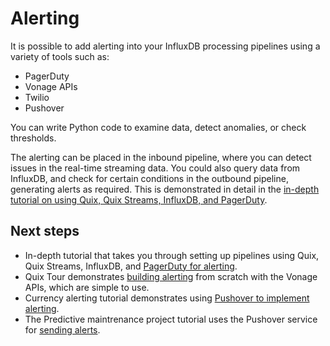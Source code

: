 # Alerting

It is possible to add alerting into your InfluxDB processing pipelines using a variety of tools such as:

* PagerDuty
* Vonage APIs
* Twilio
* Pushover

You can write Python code to examine data, detect anomalies, or check thresholds. 

The alerting can be placed in the inbound pipeline, where you can detect issues in the real-time streaming data. You could also query data from InfluxDB, and check for certain conditions in the outbound pipeline, generating alerts as required. This is demonstrated in detail in the [in-depth tutorial on using Quix, Quix Streams, InfluxDB, and PagerDuty](../../../tutorials/influxdb-alerting/overview.md).

## Next steps

* In-depth tutorial that takes you through setting up pipelines using Quix, Quix Streams, InfluxDB, and [PagerDuty for alerting](../../../tutorials/influxdb-alerting/overview.md).
* Quix Tour demonstrates [building alerting](../../../quix-cloud/quixtour/serve-sms.md) from scratch with the Vonage APIs, which are simple to use.
* Currency alerting tutorial demonstrates using [Pushover to implement alerting](../../../tutorials/currency-alerting/currency-alerting.md#setting-up-the-pushover-destination).
* The Predictive maintrenance project tutorial uses the Pushover service for [sending alerts](../../../tutorials/predictive-maintenance/phone-alerts.md).

